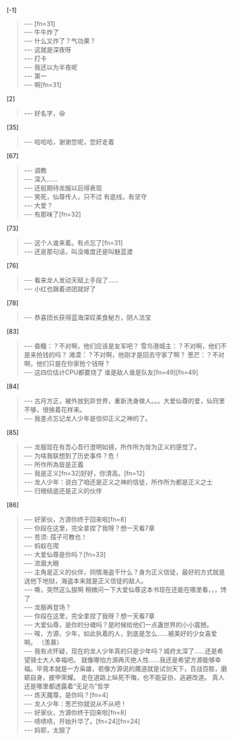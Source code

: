 
[-1] 
>--- [fn=31]<br>
>--- 牛牛炸了<br>
>--- 什么又炸了？气功果？<br>
>--- 这就是深夜呀<br>
>--- 打卡<br>
>--- 我还以为半夜呢<br>
>--- 第一<br>
>--- 啊[fn=31]<br>

[2] 
>--- 好名字，😆<br>

[35] 
>--- 哈哈哈，谢谢您呢，您好走着<br>

[67] 
>--- 调教<br>
>--- 深入……<br>
>--- 还挺期待龙服以后得表现<br>
>--- 笑死，仙尊传人，只不过 有底线，有坚守<br>
>--- 大爱？<br>
>--- 有那味了[fn=32]<br>

[73] 
>--- 这个人谁来着。有点忘了[fn=31]<br>
>--- 还是那句话，叫没难度还是叫魅蓝渡<br>

[76] 
>--- 看来龙人发动天赋上手段了……<br>
>--- 小红也跟着进团就好了<br>

[78] 
>--- 恭喜团长获得蓝海深叹美食秘方，阴人法宝<br>

[83] 
>--- 昏瞳：？不对啊，他们应该是友军吧？
雪鸟港城主：？不对啊，他们不是来抢钱的吗？
滩漠：？不对啊，他刚才是回去守家了啊？
葱芒：？不对啊，他们只是在你家抢个钱呀？<br>
>--- 这四位估计CPU都要烧了  谁是敌人谁是队友[fn=49][fn=49]<br>

[84] 
>--- 古月方正，被外放到异世界，重新洗身做人。。。大爱仙尊的爱，仙窍里不够，很换着花样来。<br>
>--- 我差点忘记龙人少年是信仰正义之神的了。<br>

[85] 
>--- 龙服现在有吾心吾行澄明如镜，所作所为皆为正义的感觉了。<br>
>--- 为啥我联想到了历史事件？危！<br>
>--- 所作所為皆是正義<br>
>--- 我是正义[fn=32]好好，你清高。[fn=12]<br>
>--- 龙人少年：说白了咱还是正义之神的信徒，所作所为都是正义之士<br>
>--- 归根结底还是正义的伙伴<br>

[86] 
>--- 好家伙，方源你终于回来啦[fn=8]<br>
>--- 你段在这里，完全拿捏了我呀？想一天看7章<br>
>--- 苍须: 孺子可教也！<br>
>--- 蚂蚁在爬<br>
>--- 大爱仙尊是你吗？[fn=33]<br>
>--- 浓眉大眼<br>
>--- 主角是正义的伙伴，同情海盗干什么？身为正义信徒，最好的方式就是送他下地狱，海盗本来就是正义信徒的敌人。<br>
>--- 嘶，突然这么狠啊
稍微问一下大爱仙尊这本书现在还能在哪里看，，，馋了<br>
>--- 龙服再登场？<br>
>--- 你段在这里，完全拿捏了我呀？想一天看7章<br>
>--- 大爱仙尊，是你的分魂吗？是时候给他们一点蛊世界的小小震撼。<br>
>--- 唉，方源，少年，如此执着的人，到底是怎么……被美好的少女喜爱啊。
（羡慕）<br>
>--- 我有点怀疑，现在的龙人少年真的只是少年吗？城府太深了……还是希望骑士大人幸福吧。
就像哪怕方源再灭绝人性……我还是希望方源能够幸福。毕竟本就是一方枭雄，若像方源说的魔道就是试剑天下，百战百胜，磨砺自身，披甲荣耀。
走在道路上纵死不悔，也不能妥协，逃避改道。
真人还是哪里都透露着“无足鸟”哲学<br>
>--- 炼天魔尊，是你吗？[fn=4]<br>
>--- 龙人少年：葱芒你就说从不从吧！<br>
>--- 好家伙，方源你终于回来啦[fn=8]<br>
>--- 啧啧啧，开始升华了。[fn=24][fn=24]<br>
>--- 妈耶，太狠了<br>
